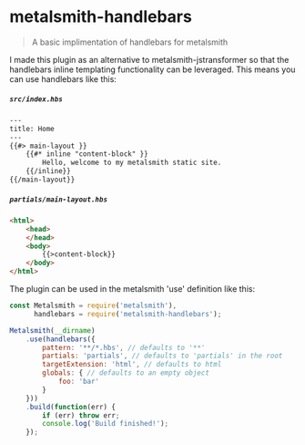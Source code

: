 # metalsmith-handlebars
> A basic implimentation of handlebars for metalsmith

I made this plugin as an alternative to metalsmith-jstransformer so that the handlebars inline templating functionality can be leveraged. This means you can use handlebars like this:

##### `src/index.hbs`
```html
---
title: Home
---
{{#> main-layout }}
    {{#* inline "content-block" }}
        Hello, welcome to my metalsmith static site.
    {{/inline}}
{{/main-layout}}

```
##### `partials/main-layout.hbs`
```html
<html>
    <head>
    </head>
    <body>
        {{>content-block}}
    </body>
</html>

```

The plugin can be used in the metalsmith 'use' definition like this:
```js
const Metalsmith = require('metalsmith'),
      handlebars = require('metalsmith-handlebars');

Metalsmith(__dirname)
    .use(handlebars({
        pattern: '**/*.hbs', // defaults to '**'
        partials: 'partials', // defaults to 'partials' in the root
        targetExtension: 'html', // defaults to html
        globals: { // defaults to an empty object
            foo: 'bar'
        }
    }))
    .build(function(err) {
        if (err) throw err;
        console.log('Build finished!');
    });
```
